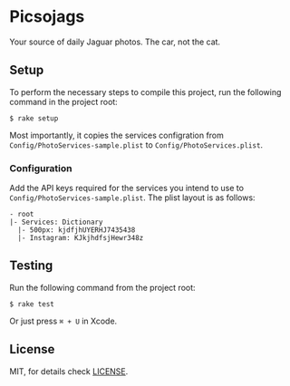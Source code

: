 # Picsojags

Your source of daily Jaguar photos. The car, not the cat.

## Setup

To perform the necessary steps to compile this project, run the following command in the project root:

```
$ rake setup
```

Most importantly, it copies the services configration from ```Config/PhotoServices-sample.plist``` to ```Config/PhotoServices.plist```.

### Configuration

Add the API keys required for the services you intend to use to ```Config/PhotoServices-sample.plist```. The plist layout is as follows:

```
- root
|- Services: Dictionary 
  |- 500px: kjdfjhUYERHJ7435438
  |- Instagram: KJkjhdfsjHewr348z 
```

## Testing

Run the following command from the project root:

```
$ rake test
```

Or just press `⌘ + U` in Xcode.

## License

MIT, for details check [LICENSE]().
